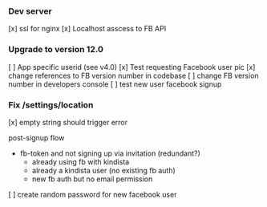 ### Dev server
[x] ssl for nginx
[x] Localhost asscess to FB API

### Upgrade to version 12.0
[ ] App specific userid (see v4.0)
[x] Test requesting Facebook user pic
[x] change references to FB version number in codebase
[ ] change FB version number in developers console
[ ] test new user facebook signup

### Fix /settings/location
[x] empty string should trigger error

post-signup flow
- fb-token and not signing up via invitation (redundant?)
  - already using fb with kindista
  - already a kindista user (no existing fb auth)
  - new fb auth but no email permission

[ ] create random password for new facebook user

